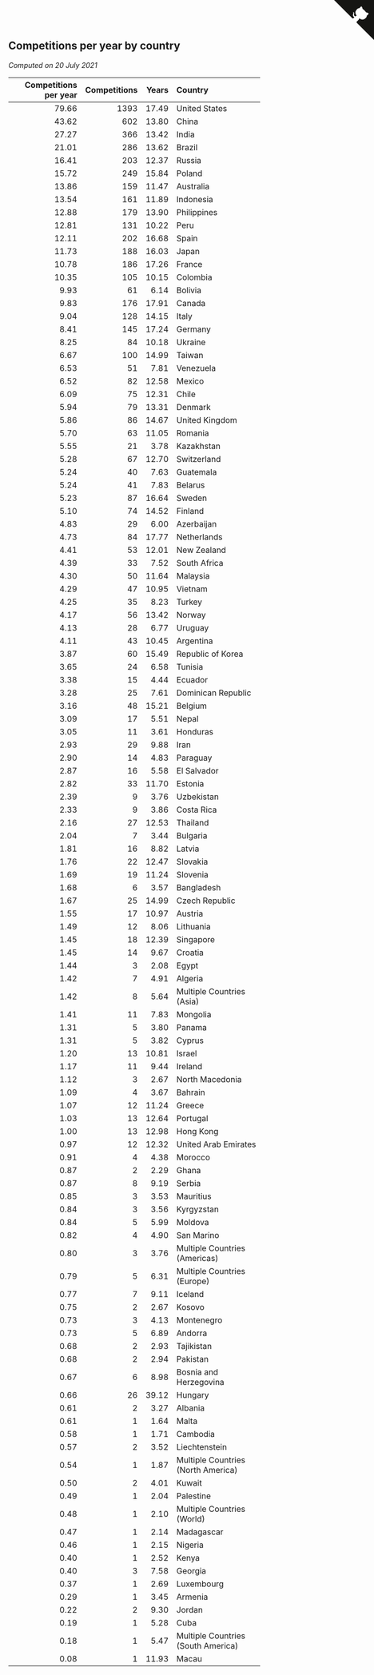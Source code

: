 ## Competitions per year by country

*Computed on 20 July 2021*

| Competitions per year | Competitions | Years | Country |
| ---: | ---: | ---: | :--- |
| 79.66 | 1393 | 17.49 | United States |
| 43.62 | 602 | 13.80 | China |
| 27.27 | 366 | 13.42 | India |
| 21.01 | 286 | 13.62 | Brazil |
| 16.41 | 203 | 12.37 | Russia |
| 15.72 | 249 | 15.84 | Poland |
| 13.86 | 159 | 11.47 | Australia |
| 13.54 | 161 | 11.89 | Indonesia |
| 12.88 | 179 | 13.90 | Philippines |
| 12.81 | 131 | 10.22 | Peru |
| 12.11 | 202 | 16.68 | Spain |
| 11.73 | 188 | 16.03 | Japan |
| 10.78 | 186 | 17.26 | France |
| 10.35 | 105 | 10.15 | Colombia |
| 9.93 | 61 | 6.14 | Bolivia |
| 9.83 | 176 | 17.91 | Canada |
| 9.04 | 128 | 14.15 | Italy |
| 8.41 | 145 | 17.24 | Germany |
| 8.25 | 84 | 10.18 | Ukraine |
| 6.67 | 100 | 14.99 | Taiwan |
| 6.53 | 51 | 7.81 | Venezuela |
| 6.52 | 82 | 12.58 | Mexico |
| 6.09 | 75 | 12.31 | Chile |
| 5.94 | 79 | 13.31 | Denmark |
| 5.86 | 86 | 14.67 | United Kingdom |
| 5.70 | 63 | 11.05 | Romania |
| 5.55 | 21 | 3.78 | Kazakhstan |
| 5.28 | 67 | 12.70 | Switzerland |
| 5.24 | 40 | 7.63 | Guatemala |
| 5.24 | 41 | 7.83 | Belarus |
| 5.23 | 87 | 16.64 | Sweden |
| 5.10 | 74 | 14.52 | Finland |
| 4.83 | 29 | 6.00 | Azerbaijan |
| 4.73 | 84 | 17.77 | Netherlands |
| 4.41 | 53 | 12.01 | New Zealand |
| 4.39 | 33 | 7.52 | South Africa |
| 4.30 | 50 | 11.64 | Malaysia |
| 4.29 | 47 | 10.95 | Vietnam |
| 4.25 | 35 | 8.23 | Turkey |
| 4.17 | 56 | 13.42 | Norway |
| 4.13 | 28 | 6.77 | Uruguay |
| 4.11 | 43 | 10.45 | Argentina |
| 3.87 | 60 | 15.49 | Republic of Korea |
| 3.65 | 24 | 6.58 | Tunisia |
| 3.38 | 15 | 4.44 | Ecuador |
| 3.28 | 25 | 7.61 | Dominican Republic |
| 3.16 | 48 | 15.21 | Belgium |
| 3.09 | 17 | 5.51 | Nepal |
| 3.05 | 11 | 3.61 | Honduras |
| 2.93 | 29 | 9.88 | Iran |
| 2.90 | 14 | 4.83 | Paraguay |
| 2.87 | 16 | 5.58 | El Salvador |
| 2.82 | 33 | 11.70 | Estonia |
| 2.39 | 9 | 3.76 | Uzbekistan |
| 2.33 | 9 | 3.86 | Costa Rica |
| 2.16 | 27 | 12.53 | Thailand |
| 2.04 | 7 | 3.44 | Bulgaria |
| 1.81 | 16 | 8.82 | Latvia |
| 1.76 | 22 | 12.47 | Slovakia |
| 1.69 | 19 | 11.24 | Slovenia |
| 1.68 | 6 | 3.57 | Bangladesh |
| 1.67 | 25 | 14.99 | Czech Republic |
| 1.55 | 17 | 10.97 | Austria |
| 1.49 | 12 | 8.06 | Lithuania |
| 1.45 | 18 | 12.39 | Singapore |
| 1.45 | 14 | 9.67 | Croatia |
| 1.44 | 3 | 2.08 | Egypt |
| 1.42 | 7 | 4.91 | Algeria |
| 1.42 | 8 | 5.64 | Multiple Countries (Asia) |
| 1.41 | 11 | 7.83 | Mongolia |
| 1.31 | 5 | 3.80 | Panama |
| 1.31 | 5 | 3.82 | Cyprus |
| 1.20 | 13 | 10.81 | Israel |
| 1.17 | 11 | 9.44 | Ireland |
| 1.12 | 3 | 2.67 | North Macedonia |
| 1.09 | 4 | 3.67 | Bahrain |
| 1.07 | 12 | 11.24 | Greece |
| 1.03 | 13 | 12.64 | Portugal |
| 1.00 | 13 | 12.98 | Hong Kong |
| 0.97 | 12 | 12.32 | United Arab Emirates |
| 0.91 | 4 | 4.38 | Morocco |
| 0.87 | 2 | 2.29 | Ghana |
| 0.87 | 8 | 9.19 | Serbia |
| 0.85 | 3 | 3.53 | Mauritius |
| 0.84 | 3 | 3.56 | Kyrgyzstan |
| 0.84 | 5 | 5.99 | Moldova |
| 0.82 | 4 | 4.90 | San Marino |
| 0.80 | 3 | 3.76 | Multiple Countries (Americas) |
| 0.79 | 5 | 6.31 | Multiple Countries (Europe) |
| 0.77 | 7 | 9.11 | Iceland |
| 0.75 | 2 | 2.67 | Kosovo |
| 0.73 | 3 | 4.13 | Montenegro |
| 0.73 | 5 | 6.89 | Andorra |
| 0.68 | 2 | 2.93 | Tajikistan |
| 0.68 | 2 | 2.94 | Pakistan |
| 0.67 | 6 | 8.98 | Bosnia and Herzegovina |
| 0.66 | 26 | 39.12 | Hungary |
| 0.61 | 2 | 3.27 | Albania |
| 0.61 | 1 | 1.64 | Malta |
| 0.58 | 1 | 1.71 | Cambodia |
| 0.57 | 2 | 3.52 | Liechtenstein |
| 0.54 | 1 | 1.87 | Multiple Countries (North America) |
| 0.50 | 2 | 4.01 | Kuwait |
| 0.49 | 1 | 2.04 | Palestine |
| 0.48 | 1 | 2.10 | Multiple Countries (World) |
| 0.47 | 1 | 2.14 | Madagascar |
| 0.46 | 1 | 2.15 | Nigeria |
| 0.40 | 1 | 2.52 | Kenya |
| 0.40 | 3 | 7.58 | Georgia |
| 0.37 | 1 | 2.69 | Luxembourg |
| 0.29 | 1 | 3.45 | Armenia |
| 0.22 | 2 | 9.30 | Jordan |
| 0.19 | 1 | 5.28 | Cuba |
| 0.18 | 1 | 5.47 | Multiple Countries (South America) |
| 0.08 | 1 | 11.93 | Macau |


<a href="https://github.com/jonatanklosko/wca_statistics" class="github-corner" aria-label="View source on Github"><svg width="80" height="80" viewBox="0 0 250 250" style="fill:#151513; color:#fff; position: absolute; top: 0; border: 0; right: 0;" aria-hidden="true"><path d="M0,0 L115,115 L130,115 L142,142 L250,250 L250,0 Z"></path><path d="M128.3,109.0 C113.8,99.7 119.0,89.6 119.0,89.6 C122.0,82.7 120.5,78.6 120.5,78.6 C119.2,72.0 123.4,76.3 123.4,76.3 C127.3,80.9 125.5,87.3 125.5,87.3 C122.9,97.6 130.6,101.9 134.4,103.2" fill="currentColor" style="transform-origin: 130px 106px;" class="octo-arm"></path><path d="M115.0,115.0 C114.9,115.1 118.7,116.5 119.8,115.4 L133.7,101.6 C136.9,99.2 139.9,98.4 142.2,98.6 C133.8,88.0 127.5,74.4 143.8,58.0 C148.5,53.4 154.0,51.2 159.7,51.0 C160.3,49.4 163.2,43.6 171.4,40.1 C171.4,40.1 176.1,42.5 178.8,56.2 C183.1,58.6 187.2,61.8 190.9,65.4 C194.5,69.0 197.7,73.2 200.1,77.6 C213.8,80.2 216.3,84.9 216.3,84.9 C212.7,93.1 206.9,96.0 205.4,96.6 C205.1,102.4 203.0,107.8 198.3,112.5 C181.9,128.9 168.3,122.5 157.7,114.1 C157.9,116.9 156.7,120.9 152.7,124.9 L141.0,136.5 C139.8,137.7 141.6,141.9 141.8,141.8 Z" fill="currentColor" class="octo-body"></path></svg></a><style>.github-corner:hover .octo-arm{animation:octocat-wave 560ms ease-in-out}@keyframes octocat-wave{0%,100%{transform:rotate(0)}20%,60%{transform:rotate(-25deg)}40%,80%{transform:rotate(10deg)}}@media (max-width:500px){.github-corner:hover .octo-arm{animation:none}.github-corner .octo-arm{animation:octocat-wave 560ms ease-in-out}}</style>

